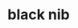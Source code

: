 ---
layout: objects
title: black nib
emoji: black_nib
permalink: ✒.html
image: assets/img/3moji/black_nib.png
---